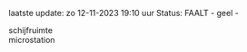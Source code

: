 laatste update: 
zo 12-11-2023 19:10   uur 
Status: FAALT - geel - 
<div class="service Y">schijfruimte</div><div class="service Y">microstation</div>